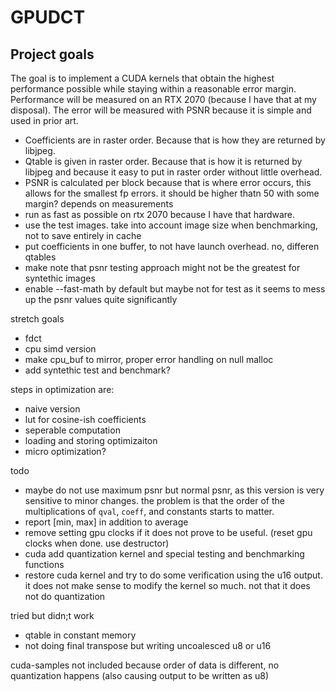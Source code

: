# GPUDCT

## Project goals

The goal is to implement a CUDA kernels that obtain the highest performance possible while staying within a reasonable error margin. Performance will be measured on an RTX 2070 (because I have that at my disposal). The error will be measured with PSNR because it is simple and used in prior art.

- Coefficients are in raster order. Because that is how they are returned by libjpeg.
- Qtable is given in raster order. Because that is how it is returned by libjpeg and because it easy to put in raster order without little overhead.
- PSNR is calculated per block because that is where error occurs, this allows for the smallest fp errors. it should be higher thatn 50 with some margin? depends on measurements
- run as fast as possible on rtx 2070 because I have that hardware. 
- use the test images. take into account image size when benchmarking, not to save entirely in cache
- put coefficients in one buffer, to not have launch overhead. no, differen qtables
- make note that psnr testing approach might not be the greatest for syntethic images
- enable --fast-math by default but maybe not for test as it seems to mess up the psnr values quite significantly

stretch goals
- fdct
- cpu simd version
- make cpu_buf to mirror, proper error handling on null malloc
- add syntethic test and benchmark?

steps in optimization are:
- naive version
- lut for cosine-ish coefficients
- seperable computation
- loading and storing optimizaiton
- micro optimization?

todo
- maybe do not use maximum psnr but normal psnr, as this version is very sensitive to minor changes. the problem is that the order of the multiplications of `qval`, `coeff`, and constants starts to matter.
- report [min, max] in addition to average
- remove setting gpu clocks if it does not prove to be useful. (reset gpu clocks when done. use destructor)
- cuda add quantization kernel and special testing and benchmarking functions
- restore cuda kernel and try to do some verification using the u16 output. it does not make sense to modify the kernel so much. not that it does not do quantization

tried but didn;t work
- qtable in constant memory
- not doing final transpose but writing uncoalesced u8 or u16

cuda-samples not included because order of data is different, no quantization happens (also causing output to be written as u8)
